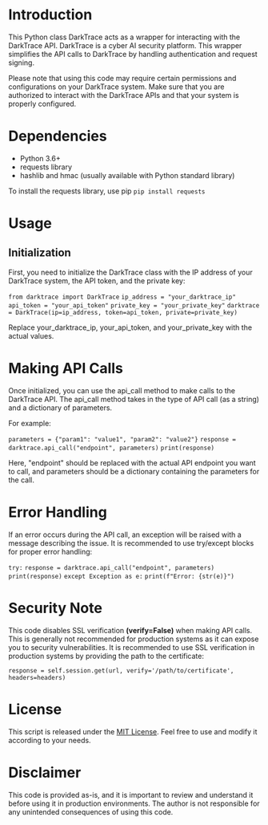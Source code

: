 # Introduction

This Python class DarkTrace acts as a wrapper for interacting with the DarkTrace API. DarkTrace is a cyber AI security platform. This wrapper simplifies the API calls to DarkTrace by handling authentication and request signing.

Please note that using this code may require certain permissions and configurations on your DarkTrace system. Make sure that you are authorized to interact with the DarkTrace APIs and that your system is properly configured.

# Dependencies

- Python 3.6+
- requests library
- hashlib and hmac (usually available with Python standard library)

To install the requests library, use pip
`pip install requests`

# Usage

## Initialization

First, you need to initialize the DarkTrace class with the IP address of your DarkTrace system, the API token, and the private key:

`from darktrace import DarkTrace`
`ip_address = "your_darktrace_ip"`
`api_token = "your_api_token"`
`private_key = "your_private_key"`
`darktrace = DarkTrace(ip=ip_address, token=api_token, private=private_key)`

Replace your_darktrace_ip, your_api_token, and your_private_key with the actual values.

# Making API Calls

Once initialized, you can use the api_call method to make calls to the DarkTrace API. The api_call method takes in the type of API call (as a string) and a dictionary of parameters.

For example:

`parameters = {"param1": "value1", "param2": "value2"}`
`response = darktrace.api_call("endpoint", parameters)`
`print(response)`

Here, "endpoint" should be replaced with the actual API endpoint you want to call, and parameters should be a dictionary containing the parameters for the call.

# Error Handling

If an error occurs during the API call, an exception will be raised with a message describing the issue. It is recommended to use try/except blocks for proper error handling:

`try:`
    `response = darktrace.api_call("endpoint", parameters)`
    `print(response)`
`except Exception as e:`
    `print(f"Error: {str(e)}")`

# Security Note

This code disables SSL verification **(verify=False)** when making API calls. This is generally not recommended for production systems as it can expose you to security vulnerabilities. It is recommended to use SSL verification in production systems by providing the path to the certificate:

`response = self.session.get(url, verify='/path/to/certificate', headers=headers)` 

# License

This script is released under the [MIT License](LICENSE). Feel free to use and modify it according to your needs.

# Disclaimer
This code is provided as-is, and it is important to review and understand it before using it in production environments. The author is not responsible for any unintended consequences of using this code.

